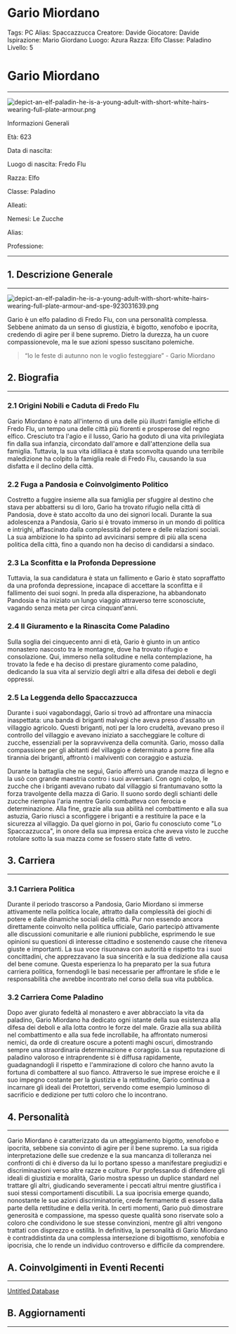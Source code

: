 # Gario Miordano

Tags: PC
Alias: Spaccazzucca
Creatore: Davide
Giocatore: Davide
Ispirazione: Mario Giordano
Luogo: Azura
Razza: Elfo
Classe: Paladino
Livello: 5

# Gario Miordano

---

![depict-an-elf-paladin-he-is-a-young-adult-with-short-white-hairs-wearing-full-plate-armour.png](Gario%20Miordano%20e4415ce5ce8d4e8a834479901942d838/depict-an-elf-paladin-he-is-a-young-adult-with-short-white-hairs-wearing-full-plate-armour.png)

Informazioni Generali

Età: 623

Data di nascita:

Luogo di nascita: Fredo Flu

Razza: Elfo

Classe: Paladino

Alleati:

Nemesi: Le Zucche

Alias:

Professione:

---

## 1. Descrizione Generale

---

![depict-an-elf-paladin-he-is-a-young-adult-with-short-white-hairs-wearing-full-plate-armour-and-spe-923031639.png](Gario%20Miordano%20e4415ce5ce8d4e8a834479901942d838/depict-an-elf-paladin-he-is-a-young-adult-with-short-white-hairs-wearing-full-plate-armour-and-spe-923031639.png)

Gario è un elfo paladino di Fredo Flu, con una personalità complessa. Sebbene animato da un senso di giustizia, è bigotto, xenofobo e ipocrita, credendo di agire per il bene supremo. Dietro la durezza, ha un cuore compassionevole, ma le sue azioni spesso suscitano polemiche.

> “Io le feste di autunno non le voglio festeggiare” - Gario Miordano
> 

## 2. Biografia

---

### **2.1 Origini Nobili e Caduta di Fredo Flu**

Gario Miordano è nato all'interno di una delle più illustri famiglie elfiche di Fredo Flu, un tempo una delle città più fiorenti e prosperose del regno elfico. Cresciuto tra l'agio e il lusso, Gario ha goduto di una vita privilegiata fin dalla sua infanzia, circondato dall'amore e dall'attenzione della sua famiglia. Tuttavia, la sua vita idilliaca è stata sconvolta quando una terribile maledizione ha colpito la famiglia reale di Fredo Flu, causando la sua disfatta e il declino della città.

### **2.2 Fuga a Pandosia e Coinvolgimento Politico**

Costretto a fuggire insieme alla sua famiglia per sfuggire al destino che stava per abbattersi su di loro, Gario ha trovato rifugio nella città di Pandosia, dove è stato accolto da uno dei signori locali. Durante la sua adolescenza a Pandosia, Gario si è trovato immerso in un mondo di politica e intrighi, affascinato dalla complessità del potere e delle relazioni sociali. La sua ambizione lo ha spinto ad avvicinarsi sempre di più alla scena politica della città, fino a quando non ha deciso di candidarsi a sindaco.

### **2.3 La Sconfitta e la Profonda Depressione**

Tuttavia, la sua candidatura è stata un fallimento e Gario è stato sopraffatto da una profonda depressione, incapace di accettare la sconfitta e il fallimento dei suoi sogni. In preda alla disperazione, ha abbandonato Pandosia e ha iniziato un lungo viaggio attraverso terre sconosciute, vagando senza meta per circa cinquant'anni.

### **2.4 Il Giuramento e la Rinascita Come Paladino**

Sulla soglia dei cinquecento anni di età, Gario è giunto in un antico monastero nascosto tra le montagne, dove ha trovato rifugio e consolazione. Qui, immerso nella solitudine e nella contemplazione, ha trovato la fede e ha deciso di prestare giuramento come paladino, dedicando la sua vita al servizio degli altri e alla difesa dei deboli e degli oppressi.

### **2.5 La Leggenda dello Spaccazzucca**

Durante i suoi vagabondaggi, Gario si trovò ad affrontare una minaccia inaspettata: una banda di briganti malvagi che aveva preso d'assalto un villaggio agricolo. Questi briganti, noti per la loro crudeltà, avevano preso il controllo del villaggio e avevano iniziato a saccheggiare le colture di zucche, essenziali per la sopravvivenza della comunità. Gario, mosso dalla compassione per gli abitanti del villaggio e determinato a porre fine alla tirannia dei briganti, affrontò i malviventi con coraggio e astuzia.

Durante la battaglia che ne seguì, Gario afferrò una grande mazza di legno e la usò con grande maestria contro i suoi avversari. Con ogni colpo, le zucche che i briganti avevano rubato dal villaggio si frantumavano sotto la forza travolgente della mazza di Gario. Il suono sordo degli schianti delle zucche riempiva l'aria mentre Gario combatteva con ferocia e determinazione. Alla fine, grazie alla sua abilità nel combattimento e alla sua astuzia, Gario riuscì a sconfiggere i briganti e a restituire la pace e la sicurezza al villaggio. Da quel giorno in poi, Gario fu conosciuto come "Lo Spaccazzucca", in onore della sua impresa eroica che aveva visto le zucche rotolare sotto la sua mazza come se fossero state fatte di vetro.

## 3. Carriera

---

### 3.1 Carriera Politica

Durante il periodo trascorso a Pandosia, Gario Miordano si immerse attivamente nella politica locale, attratto dalla complessità dei giochi di potere e dalle dinamiche sociali della città. Pur non essendo ancora direttamente coinvolto nella politica ufficiale, Gario partecipò attivamente alle discussioni comunitarie e alle riunioni pubbliche, esprimendo le sue opinioni su questioni di interesse cittadino e sostenendo cause che riteneva giuste e importanti. La sua voce risuonava con autorità e rispetto tra i suoi concittadini, che apprezzavano la sua sincerità e la sua dedizione alla causa del bene comune. Questa esperienza lo ha preparato per la sua futura carriera politica, fornendogli le basi necessarie per affrontare le sfide e le responsabilità che avrebbe incontrato nel corso della sua vita pubblica.

### **3.2 Carriera Come Paladino**

Dopo aver giurato fedeltà al monastero e aver abbracciato la vita da paladino, Gario Miordano ha dedicato ogni istante della sua esistenza alla difesa dei deboli e alla lotta contro le forze del male. Grazie alla sua abilità nel combattimento e alla sua fede incrollabile, ha affrontato numerosi nemici, da orde di creature oscure a potenti maghi oscuri, dimostrando sempre una straordinaria determinazione e coraggio. La sua reputazione di paladino valoroso e intraprendente si è diffusa rapidamente, guadagnandogli il rispetto e l'ammirazione di coloro che hanno avuto la fortuna di combattere al suo fianco. Attraverso le sue imprese eroiche e il suo impegno costante per la giustizia e la rettitudine, Gario continua a incarnare gli ideali dei Protettori, servendo come esempio luminoso di sacrificio e dedizione per tutti coloro che lo incontrano.

## 4. Personalità

---

Gario Miordano è caratterizzato da un atteggiamento bigotto, xenofobo e ipocrita, sebbene sia convinto di agire per il bene supremo. La sua rigida interpretazione delle sue credenze e la sua mancanza di tolleranza nei confronti di chi è diverso da lui lo portano spesso a manifestare pregiudizi e discriminazioni verso altre razze e culture. Pur professando di difendere gli ideali di giustizia e moralità, Gario mostra spesso un duplice standard nel trattare gli altri, giudicando severamente i peccati altrui mentre giustifica i suoi stessi comportamenti discutibili. La sua ipocrisia emerge quando, nonostante le sue azioni discriminatorie, crede fermamente di essere dalla parte della rettitudine e della verità. In certi momenti, Gario può dimostrare generosità e compassione, ma spesso queste qualità sono riservate solo a coloro che condividono le sue stesse convinzioni, mentre gli altri vengono trattati con disprezzo e ostilità. In definitiva, la personalità di Gario Miordano è contraddistinta da una complessa intersezione di bigottismo, xenofobia e ipocrisia, che lo rende un individuo controverso e difficile da comprendere.

## A. Coinvolgimenti in Eventi Recenti

---

[Untitled Database](Gario%20Miordano%20e4415ce5ce8d4e8a834479901942d838/Untitled%20Database%20d1df3a4c45d8458898cd664d89bf227a.csv)

## B. Aggiornamenti

---

[](Gario%20Miordano%20e4415ce5ce8d4e8a834479901942d838/Untitled%20878d7951acff43338f7728378c4730bf.csv)